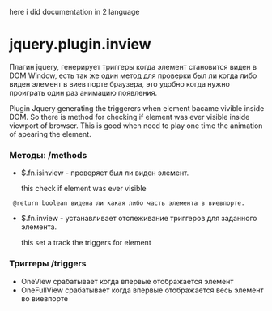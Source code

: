 here i did documentation in 2 language
# jquery.plugin.inview
Плагин jquery, генерирует триггеры когда элемент становится виден в DOM Window, есть так же один метод для проверки был ли когда либо виден элемент в виев порте браузера, это удобно когда нужно проиграть один раз анимацию появления.

Plugin Jquery generating the triggerers when element bacame vivible inside DOM. So there is method for checking if element was ever visible inside viewport of browser. This is good when need to play one time the animation of apearing the element.

### Методы: /methods
- $.fn.isinview - проверяет был ли виден элемент. 

  this check if element was ever visible

```	@return boolean видена ли какая либо часть элемента в виевпорте.```
- $.fn.inview - устанавливает отслеживание триггеров для заданного элемента. 

  this set a track the triggers for element

### Триггеры /triggers 
* OneView срабатывает когда впервые отображается элемент 
* OneFullView срабатывает когда впервые отображается весь элемент во виевпорте

